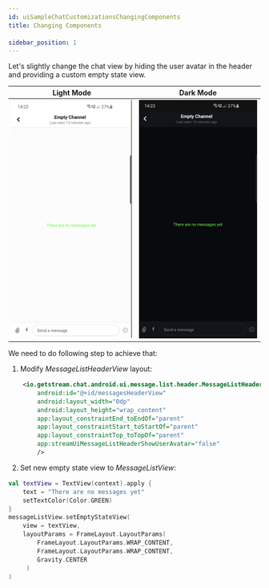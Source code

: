 ```yaml
---
id: uiSampleChatCustomizationsChangingComponents
title: Changing Components

sidebar_position: 1
---
```


Let's slightly change the chat view by hiding the user avatar in the header and providing a custom empty state view.

| Light Mode | Dark Mode |
| --- | --- |
|![chat view changing components light](../../../assets/chat_view_changing_components_light.png)|![chat view changing components dark](../../../assets/chat_view_changing_components_dark.png)|

We need to do following step to achieve that:
1. Modify _MessageListHeaderView_ layout:
```xml
    <io.getstream.chat.android.ui.message.list.header.MessageListHeaderView
        android:id="@+id/messagesHeaderView"
        android:layout_width="0dp"
        android:layout_height="wrap_content"
        app:layout_constraintEnd_toEndOf="parent"
        app:layout_constraintStart_toStartOf="parent"
        app:layout_constraintTop_toTopOf="parent"
        app:streamUiMessageListHeaderShowUserAvatar="false"
        />
```

2. Set new empty state view to _MessageListView_:
```kotlin
val textView = TextView(context).apply {
    text = "There are no messages yet"
    setTextColor(Color.GREEN)
}
messageListView.setEmptyStateView(
    view = textView,
    layoutParams = FrameLayout.LayoutParams(
        FrameLayout.LayoutParams.WRAP_CONTENT,
        FrameLayout.LayoutParams.WRAP_CONTENT,
        Gravity.CENTER
     )
)
```
